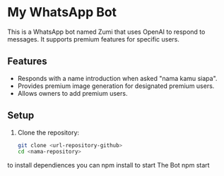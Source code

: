  # My WhatsApp Bot

This is a WhatsApp bot named Zumi that uses OpenAI to respond to messages. It supports premium features for specific users.

## Features

- Responds with a name introduction when asked "nama kamu siapa".
- Provides premium image generation for designated premium users.
- Allows owners to add premium users.

## Setup

1. Clone the repository:
   ```bash
   git clone <url-repository-github>
   cd <nama-repository>

to install dependiences you can npm install
to start The Bot npm start
